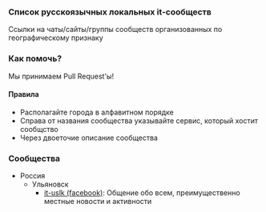 ### Список русскоязычных локальных it-сообществ

Ссылки на чаты/сайты/группы сообществ организованных по географическому признаку

### Как помочь?

Мы принимаем Pull Request'ы!

#### Правила

* Располагайте города в алфавитном порядке
* Справа от названия сообщества указывайте сервис, который хостит сообщство
* Через двоеточие описание сообщества

### Сообщества

* Россия
  * Ульяновск
      * [it-uslk (facebook)](https://www.facebook.com/groups/it.ulsk/): Общение обо всем, преимущественно местные новости и активности
